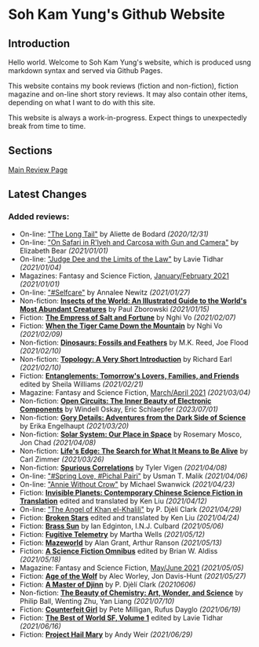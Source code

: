 # Soh Kam Yung's Github Website

## Introduction

Hello world. Welcome to Soh Kam Yung's website, which is produced usng markdown syntax and served via Github Pages.

This website contains my book reviews (fiction and non-fiction), fiction magazine and on-line short story reviews. It may also contain other items, depending on what I want to do with this site.

This website is always a work-in-progress. Expect things to unexpectedly break from time to time.

## Sections

[Main Review Page](reviews/README.md)

## Latest Changes

### Added reviews:
- On-line: ["The Long Tail"](reviews/online/2020/20201231-LongTail.md) by Aliette de Bodard *(2020/12/31)*
- On-line: ["On Safari in R'lyeh and Carcosa with Gun and Camera"](reviews/online/2021/20210101-OnSafariInRlyeh.md) by Elizabeth Bear *(2021/01/01)*
- On-line: ["Judge Dee and the Limits of the Law"](reviews/online/2021/20210104-JudgeDeeLimitsLaw.md) by Lavie Tidhar *(2021/01/04)*
- Magazines: Fantasy and Science Fiction, [January/February 2021](reviews/magazines/FantasyAndScienceFiction/20210101-FSF202101.md) *(2021/01/01)*
- On-line: ["#Selfcare"](reviews/online/2021/20210127-Selfcare.md) by Annalee Newitz *(2021/01/27)*
- Non-fiction: [**Insects of the World: An Illustrated Guide to the World's Most Abundant Creatures**](reviews/nonfiction/2021/20210115-InsectsOfTheWorld.md) by Paul Zborowski *(2021/01/15)*
- Fiction: [**The Empress of Salt and Fortune**](reviews/fiction/2021/20210207-EmpressSaltFortune.md) by Nghi Vo *(2021/02/07)*
- Fiction: [**When the Tiger Came Down the Mountain**](reviews/fiction/2021/20210209-WhenTigerCameDownMountain.md) by Nghi Vo *(2021/02/09)*
- Non-fiction: [**Dinosaurs: Fossils and Feathers**](reviews/nonfiction/2021/20210210-DinosaursFossilsFeathers.md) by M.K. Reed, Joe Flood *(2021/02/10)*
- Non-fiction: [**Topology: A Very Short Introduction**](reviews/nonfiction/2021/20210210-TopologyVeryShortIntroduction.md) by Richard Earl *(2021/02/10)*
- Fiction: [**Entanglements: Tomorrow's Lovers, Families, and Friends**](reviews/fiction/2021/20210221-Entanglements.md) edited by Sheila Williams *(2021/02/21)*
- Magazine: Fantasy and Science Fiction, [March/April 2021](reviews/magazines/FantasyAndScienceFiction/20210304-FSF202103.md) *(2021/03/04)*
- Non-fiction: [**Open Circuits: The Inner Beauty of Electronic Components**](reviews/nonfiction/2023/20230701-OpenCircuits.md) by Windell Oskay, Eric Schlaepfer *(2023/07/01)*
- Non-fiction: [**Gory Details: Adventures from the Dark Side of Science**](reviews/nonfiction/2021/20210320-GoryDetails.md) by Erika Engelhaupt *(2021/03/20)*
- Non-fiction: [**Solar System: Our Place in Space**](reviews/nonfiction/2021/20210408-SolarSystemOurPlaceInSpace.md) by Rosemary Mosco, Jon Chad *(2021/04/08)*
- Non-fiction: [**Life's Edge: The Search for What It Means to Be Alive**](reviews/nonfiction/2021/20210326-LifeEdge.md) by Carl Zimmer *(2021/03/26)*
- Non-fiction: [**Spurious Correlations**](reviews/nonfiction/2021/20210408-SpuriousCorrelations.md) by Tyler Vigen *(2021/04/08)*
- On-line: ["#Spring Love, #Pichal Pairi"](reviews/online/2021/20210406-SpringLovePichalPairi.md) by Usman T. Malik *(2021/04/06)*
- On-line: ["Annie Without Crow"](reviews/online/2021/20210423-AnnieWithoutCrow.md) by Michael Swanwick *(2021/04/23)*
- Fiction: [**Invisible Planets: Contemporary Chinese Science Fiction in Translation**](reviews/fiction/2021/20210412-InvisiblePlanets.md) edited and translated by Ken Liu *(2021/04/12)*
- On-line: ["The Angel of Khan el-Khalili"](reviews/online/2021/20210429-AngelKhanelKhalili.md) by P. Djèlí Clark *(2021/04/29)*
- Fiction: [**Broken Stars**](reviews/fiction/2021/20210424-BrokenStars.md) edited and translated by Ken Liu *(2021/04/24)*
- Fiction: [**Brass Sun**](reviews/fiction/2021/20210506-BrassSun.md) by Ian Edginton, I.N.J. Culbard *(2021/05/06)*
- Fiction: [**Fugitive Telemetry**](reviews/fiction/2021/20210512-FugitiveTelemetry.md) by Martha Wells *(2021/05/12)*
- Fiction: [**Mazeworld**](reviews/fiction/2021/20210513-Mazeworld.md) by Alan Grant, Arthur Ranson *(2021/05/13)*
- Fiction: [**A Science Fiction Omnibus**](reviews/fiction/2021/20210518-ScienceFictionOmnibus.md) edited by Brian W. Aldiss *(2021/05/18)*
- Magazine: Fantasy and Science Fiction, [May/June 2021](reviews/magazines/FantasyAndScienceFiction/20210505-FSF202105.md) *(2021/05/05)*
- Fiction: [**Age of the Wolf**](reviews/fiction/2021/20210527-AgeWolf.md) by Alec Worley, Jon Davis-Hunt *(2021/05/27)*
- Fiction: [**A Master of Djinn**](reviews/fiction/2021/20210606-MasterOfDjinn.md) by P. Djèlí Clark *(20210606)*
- Non-fiction: [**The Beauty of Chemistry: Art, Wonder, and Science**](reviews/nonfiction/2021/20210710-BeautyChemistry.md) by Philip Ball, Wenting Zhu, Yan Liang *(2021/07/10)*
- Fiction: [**Counterfeit Girl**](reviews/fiction/2021/20210619-CounterfeitGirl.md) by Pete Milligan, Rufus Dayglo *(2021/06/19)*
- Fiction: [**The Best of World SF, Volume 1**](reviews/fiction/2021/20210616-BestWorldSF1.md) edited by Lavie Tidhar *(2021/06/16)*
- Fiction: [**Project Hail Mary**](reviews/fiction/2021/20210629-ProjectHailMary.md) by Andy Weir *(2021/06/29)*
